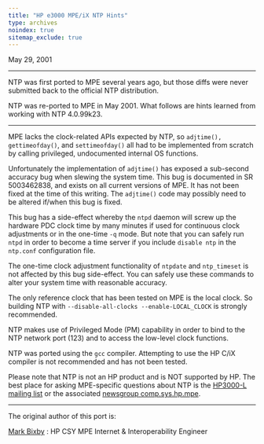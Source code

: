 ```yaml
---
title: "HP e3000 MPE/iX NTP Hints"
type: archives
noindex: true 
sitemap_exclude: true
---
```


May 29, 2001

* * *

NTP was first ported to MPE several years ago, but those diffs were never submitted back to the official NTP distribution.

NTP was re-ported to MPE in May 2001.  What follows are hints learned from working with NTP 4.0.99k23.  

* * *

MPE lacks the clock-related APIs expected by NTP, so `adjtime(), gettimeofday()`, and `settimeofday()` all had to be implemented from scratch by calling privileged, undocumented internal OS functions.

Unfortunately the implementation of `adjtime()` has exposed a sub-second accuracy bug when slewing the system time.  This bug is documented in SR 5003462838, and exists on all current versions of MPE.  It has not been fixed at the time of this writing.  The `adjtime()` code may possibly need to be altered if/when this bug is fixed.

This bug has a side-effect whereby the `ntpd` daemon will screw up the hardware PDC clock time by many minutes if used for continuous clock adjustments or in the one-time `-q` mode.  But note that you can safely run `ntpd` in order to become a time server if you include `disable ntp` in the `ntp.conf` configuration file.

The one-time clock adjustment functionality of `ntpdate` and `ntp_timeset` is not affected by this bug side-effect.  You can safely use these commands to alter your system time with reasonable accuracy.

The only reference clock that has been tested on MPE is the local clock.  So building NTP with `--disable-all-clocks --enable-LOCAL_CLOCK` is strongly recommended.

NTP makes use of Privileged Mode (PM) capability in order to bind to the NTP network port (123) and to access the low-level clock functions.

NTP was ported using the `gcc` compiler.  Attempting to use the HP C/iX compiler is not recommended and has not been tested.

Please note that NTP is not an HP product and is NOT supported by HP.  The best place for asking MPE-specific questions about NTP is the [HP3000-L mailing list](https://raven.utc.edu/SCRIPTS/WA.EXE?A0=HP3000-L) or the associated [newsgroup comp.sys.hp.mpe](https://groups.google.com/g/comp.sys.hp.mpe).

* * *

The original author of this port is:

[Mark Bixby](mailto:mark_bixby@hp.com)
: HP CSY MPE Internet & Interoperability Engineer